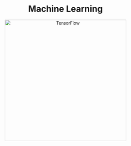 <div align="center">
  <h1>Machine Learning</h1>
  <img scr="https://datascientest.com/en/wp-content/uploads/sites/9/2023/10/formation-tensorflow-1024x453.jpg" alt="TensorFlow" width="400">
</div>
